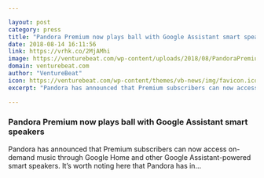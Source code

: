 ```yaml
---

layout: post
category: press
title: "Pandora Premium now plays ball with Google Assistant smart speakers"
date: 2018-08-14 16:11:56
link: https://vrhk.co/2MjAMhi
image: https://venturebeat.com/wp-content/uploads/2018/08/PandoraPremium.jpg?fit=1235%2C658&strip=all
domain: venturebeat.com
author: "VentureBeat"
icon: https://venturebeat.com/wp-content/themes/vb-news/img/favicon.ico
excerpt: "Pandora has announced that Premium subscribers can now access on-demand music through Google Home and other Google Assistant-powered smart speakers. It’s worth noting here that Pandora has in…"

---
```


### Pandora Premium now plays ball with Google Assistant smart speakers

Pandora has announced that Premium subscribers can now access on-demand music through Google Home and other Google Assistant-powered smart speakers. It’s worth noting here that Pandora has in…
